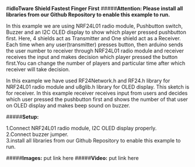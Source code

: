 #**idIoTware Shield Fastest Finger First**
#####**Attention: Please install all libraries from our Github Repository to enable this example to run.**
  
  In this example we are using NRF24L01 radio module, Pushbutton switch, Buzzer and an I2C OLED display to show which player pressed pushbutton first.
  Here, 4 shields act as Transmitter and One shield act as a Receiver. Each time when any user(transmitter) presses button, then arduino
  sends the user number to receiver through NRF24L01 radio module and receiver receives the input and makes decision which player pressed
  the button first.You can change the number of players and particular time after which receiver will take decision.
  
  In this example we have used RF24Network.h and RF24.h library for NRF24L01 radio module and u8glib.h library for OLED display.
  This sketch is for receiver. In this example receiver receives input from users and decides which user pressed the pushbutton first and shows the 
  number of that user on OLED display and makes beep sound on buzzer.
  
#####**Setup:**

1.Connect NRF24L01 radio module, I2C OLED display properly.                                                                    
2.Connect buzzer jumper.                                                                        
3.install all libraries from our Github Repository to enable this example to run.

#####**Images:** put link here
#####**Video:** put link here
